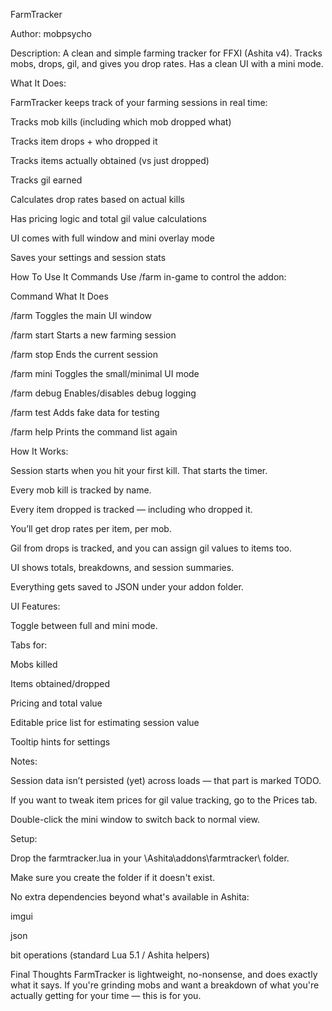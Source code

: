 FarmTracker

Author: mobpsycho

Description: A clean and simple farming tracker for FFXI (Ashita v4). Tracks mobs, drops, gil, and gives you drop rates. Has a clean UI with a mini mode.

What It Does:

FarmTracker keeps track of your farming sessions in real time:

Tracks mob kills (including which mob dropped what)

Tracks item drops + who dropped it

Tracks items actually obtained (vs just dropped)

Tracks gil earned

Calculates drop rates based on actual kills

Has pricing logic and total gil value calculations

UI comes with full window and mini overlay mode

Saves your settings and session stats

How To Use It
Commands
Use /farm in-game to control the addon:

Command	What It Does

/farm	Toggles the main UI window

/farm start	Starts a new farming session

/farm stop	Ends the current session

/farm mini	Toggles the small/minimal UI mode

/farm debug	Enables/disables debug logging

/farm test	Adds fake data for testing

/farm help	Prints the command list again

How It Works:

Session starts when you hit your first kill. That starts the timer.

Every mob kill is tracked by name.

Every item dropped is tracked — including who dropped it.

You’ll get drop rates per item, per mob.

Gil from drops is tracked, and you can assign gil values to items too.

UI shows totals, breakdowns, and session summaries.

Everything gets saved to JSON under your addon folder.

UI Features:

Toggle between full and mini mode.

Tabs for:

Mobs killed

Items obtained/dropped

Pricing and total value

Editable price list for estimating session value

Tooltip hints for settings

Notes:

Session data isn’t persisted (yet) across loads — that part is marked TODO.

If you want to tweak item prices for gil value tracking, go to the Prices tab.

Double-click the mini window to switch back to normal view.

Setup:

Drop the farmtracker.lua in your \Ashita\addons\farmtracker\ folder.

Make sure you create the folder if it doesn't exist.

No extra dependencies beyond what's available in Ashita:

imgui

json

bit operations (standard Lua 5.1 / Ashita helpers)

Final Thoughts
FarmTracker is lightweight, no-nonsense, and does exactly what it says.
If you're grinding mobs and want a breakdown of what you're actually getting for your time — this is for you.
